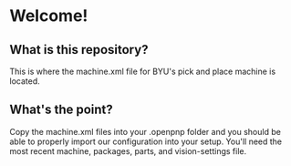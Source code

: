 # Welcome!
## What is this repository?
This is where the machine.xml file for BYU's pick and place machine is located.
## What's the point?
Copy the machine.xml files into your .openpnp folder and you should be able to properly import our configuration into your setup.
You'll need the most recent machine, packages, parts, and vision-settings file.
